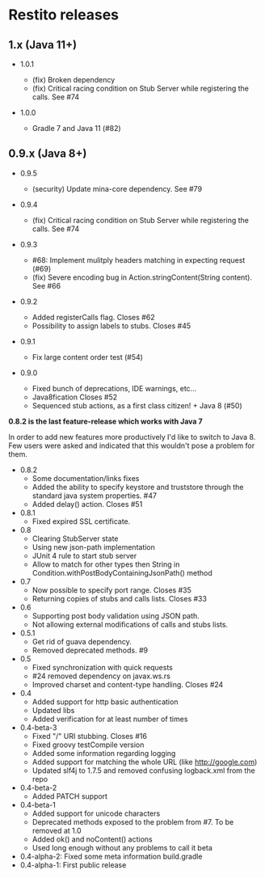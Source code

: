Restito releases
============================================

## 1.x (Java 11+)

* 1.0.1
    * (fix) Broken dependency
    * (fix) Critical racing condition on Stub Server while registering the calls. See #74

* 1.0.0
    * Gradle 7 and  Java 11 (#82) 

## 0.9.x (Java 8+)

* 0.9.5
  * (security) Update mina-core dependency. See #79
* 0.9.4
  * (fix) Critical racing condition on Stub Server while registering the calls. See #74 
* 0.9.3
    * #68: Implement mulitply headers matching in expecting request (#69)
    * (fix) Severe encoding bug in Action.stringContent(String content). See #66

* 0.9.2
    * Added registerCalls flag. Closes #62
    * Possibility to assign labels to stubs. Closes #45

* 0.9.1
    * Fix large content order test (#54)

* 0.9.0
    * Fixed bunch of deprecations, IDE warnings, etc...
    * Java8fication Closes #52
    * Sequenced stub actions, as a first class citizen! + Java 8 (#50)

**0.8.2 is the last feature-release which works with Java 7**

In order to add new features more productively I'd like to switch to Java 8. Few users were asked and indicated that this wouldn't pose a problem for them.

* 0.8.2
    * Some documentation/links fixes
    * Added the ability to specify keystore and truststore through the standard java system properties. #47
    * Added delay() action. Closes #51
* 0.8.1
    * Fixed expired SSL certificate.
* 0.8
    * Clearing StubServer state
    * Using new json-path implementation
    * JUnit 4 rule to start stub server
    * Allow to match for other types then String in Condition.withPostBodyContainingJsonPath() method
* 0.7
    * Now possible to specify port range. Closes #35
    * Returning copies of stubs and calls lists. Closes #33
* 0.6
    * Supporting post body validation using JSON path.
    * Not allowing external modifications of calls and stubs lists.
* 0.5.1
    * Get rid of guava dependency.
    * Removed deprecated methods. #9
* 0.5
    * Fixed synchronization with quick requests
    * #24 removed dependency on javax.ws.rs
    * Improved charset and content-type handling. Closes #24
* 0.4
    * Added support for http basic authentication
    * Updated libs
    * Added verification for at least number of times
* 0.4-beta-3
    * Fixed "/" URI stubbing. Closes #16
    * Fixed groovy testCompile version
    * Added some information regarding logging
    * Added support for matching the whole URL (like http://google.com)
    * Updated slf4j to 1.7.5 and removed confusing logback.xml from the repo
* 0.4-beta-2
    * Added PATCH support
* 0.4-beta-1
    * Added support for unicode characters
    * Deprecated methods exposed to the problem from #7. To be removed at 1.0
    * Added ok() and noContent() actions
    * Used long enough without any problems to call it beta
* 0.4-alpha-2: Fixed some meta information build.gradle
* 0.4-alpha-1: First public release
